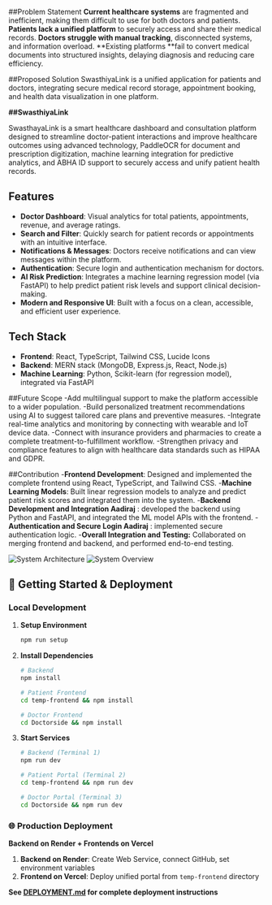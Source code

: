 ##Problem Statement
**Current healthcare systems** are fragmented and inefficient, making them difficult to use for both doctors and patients.
**Patients lack a unified platform** to securely access and share their medical records.
**Doctors struggle with manual tracking**, disconnected systems, and information overload.
**Existing platforms **fail to convert medical documents into structured insights, delaying diagnosis and reducing care efficiency.


##Proposed Solution
SwasthiyaLink is a unified application for patients and doctors, integrating secure medical record storage, appointment booking, and health data visualization in one platform.


**##SwasthiyaLink**

SwasthayaLink is a smart healthcare dashboard and consultation platform designed to streamline doctor-patient interactions and improve healthcare outcomes using advanced technology, PaddleOCR for document and prescription digitization, machine learning integration for predictive analytics, and ABHA ID support to securely access and unify patient health records.

## Features

- **Doctor Dashboard**: Visual analytics for total patients, appointments, revenue, and average ratings.
- **Search and Filter**: Quickly search for patient records or appointments with an intuitive interface.
- **Notifications & Messages**: Doctors receive notifications and can view messages within the platform.
- **Authentication**: Secure login and authentication mechanism for doctors.
- **AI Risk Prediction**: Integrates a machine learning regression model (via FastAPI) to help predict patient risk levels and support clinical    decision-making.
- **Modern and Responsive UI**: Built with a focus on a clean, accessible, and efficient user experience.

## Tech Stack

- **Frontend**: React, TypeScript, Tailwind CSS, Lucide Icons
- **Backend**: MERN stack (MongoDB, Express.js, React, Node.js)
- **Machine Learning**: Python, Scikit-learn (for regression model), integrated via FastAPI

##Future Scope
-Add multilingual support to make the platform accessible to a wider population.
-Build personalized treatment recommendations using AI to suggest tailored care plans and preventive measures.
-Integrate real-time analytics and monitoring by connecting with wearable and IoT device data.
-Connect with insurance providers and pharmacies to create a complete treatment-to-fulfillment workflow.
-Strengthen privacy and compliance features to align with healthcare data standards such as HIPAA and GDPR.

##Contribution
-**Frontend Development**: Designed and implemented the complete frontend using React, TypeScript, and Tailwind CSS.
-**Machine Learning Models**: Built linear regression models to analyze and predict patient risk scores and integrated them into the system.
-**Backend Development and Integration Aadiraj** : developed the backend using Python and FastAPI, and integrated the ML model APIs with the         frontend.
-**Authentication and Secure Login Aadiraj** : implemented secure authentication logic.
-**Overall Integration and Testing:** Collaborated on merging frontend and backend, and performed end-to-end testing.

![System Architecture](https://github.com/user-attachments/assets/46e12f8d-59ba-4fdd-af62-825e1dad30fe)
![System Overview](https://github.com/user-attachments/assets/a04ace8d-dd11-45d3-bbdd-b8b79d5f80a4)

## 🚀 Getting Started & Deployment

### Local Development

1. **Setup Environment**
   ```bash
   npm run setup
   ```

2. **Install Dependencies**
   ```bash
   # Backend
   npm install

   # Patient Frontend
   cd temp-frontend && npm install

   # Doctor Frontend
   cd Doctorside && npm install
   ```

3. **Start Services**
   ```bash
   # Backend (Terminal 1)
   npm run dev

   # Patient Portal (Terminal 2)
   cd temp-frontend && npm run dev

   # Doctor Portal (Terminal 3)
   cd Doctorside && npm run dev
   ```

### 🌐 Production Deployment

**Backend on Render + Frontends on Vercel**

1. **Backend on Render**: Create Web Service, connect GitHub, set environment variables
2. **Frontend on Vercel**: Deploy unified portal from `temp-frontend` directory

**See [DEPLOYMENT.md](./DEPLOYMENT.md) for complete deployment instructions**









